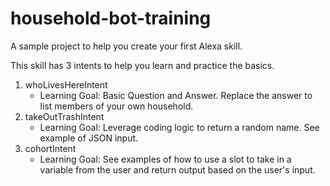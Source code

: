 # household-bot-training
A sample project to help you create your first Alexa skill.

This skill has 3 intents to help you learn and practice the basics.

1) whoLivesHereIntent
    - Learning Goal: Basic Question and Answer. Replace the answer to list members of your own household.
2) takeOutTrashIntent 
    - Learning Goal: Leverage coding logic to return a random name. See example of JSON input.
3) cohortIntent
    - Learning Goal: See examples of how to use a slot to take in a variable from the user and return output based on the user's input.
